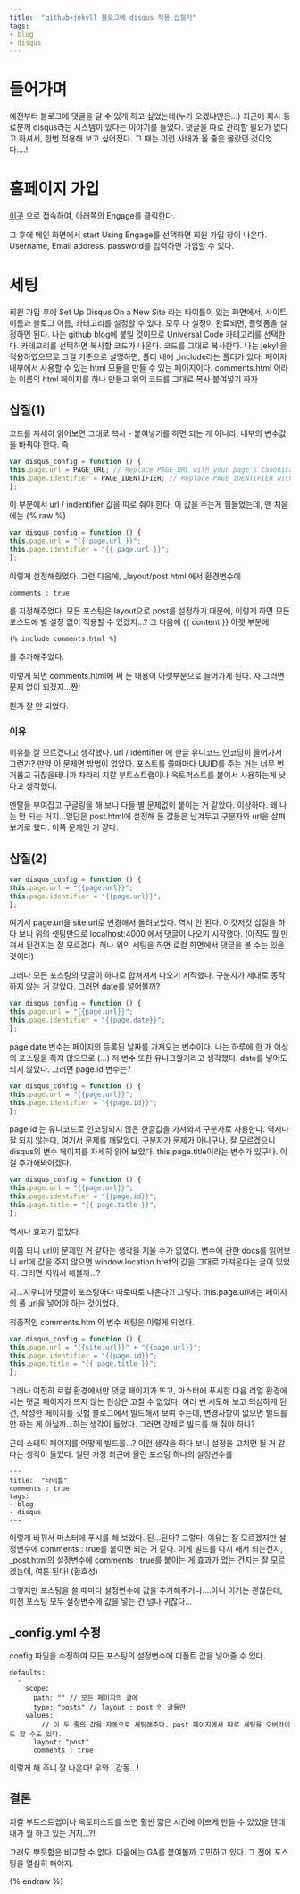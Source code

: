 ```yaml
---
title:  "github+jekyll 블로그에 disqus 적용 삽질기"
tags:
- blog
- disqus
---
```


# 들어가며
예전부터 블로그에 댓글을 달 수 있게 하고 싶었는데(누가 오겠냐만은...) 최근에 회사 동료분께 disqus라는 시스템이 있다는 이야기를 들었다. 댓글을 따로 관리할 필요가 없다고 하셔서, 한번 적용해 보고 싶어졌다. 그 때는 이런 사태가 올 줄은 몰랐던 것이었다....!

# 홈페이지 가입
[이곳](https://publishers.disqus.com/) 으로 접속하여, 아래쪽의 Engage를 클릭한다.

그 후에 메인 화면에서 start Using Engage를 선택하면 회원 가입 창이 나온다.
Username, Email address, password를 입력하면 가입할 수 있다.

# 세팅 
회원 가입 후에 Set Up Disqus On a New Site 라는 타이틀이 있는 화면에서, 사이트 이름과 블로그 이름, 카테고리를 설정할 수 있다. 모두 다 설정이 완료되면, 플렛폼을 설정하면 된다. 나는 github blog에 붙일 것이므로 Universal Code 카테고리를 선택한다.
카테고리를 선택하면 복사할 코드가 나온다. 코드를 그대로 복사한다. 나는 jekyll을 적용하였으므로 그걸 기준으로 설명하면, 폴더 내에  _include라는 폴더가 있다. 페이지 내부에서 사용할 수 있는 html 모듈을 만들 수 있는 페이지이다. comments.html 이라는 이름의 html 페이지를 하나 만들고 위의 코드를 그대로 복사 붙여넣기 하자

## 삽질(1)
코드를 자세히 읽어보면 그대로 복사 - 붙여넣기를 하면 되는 게 아니라, 내부의 변수값을 바꿔야 한다. 즉

~~~javascript
var disqus_config = function () {
this.page.url = PAGE_URL; // Replace PAGE_URL with your page's canonical URL variable
this.page.identifier = PAGE_IDENTIFIER; // Replace PAGE_IDENTIFIER with your page's unique identifier variable
};
~~~

이 부분에서 url / indentifier 값을 따로 줘야 한다. 이 값을 주는게 힘들었는데, 맨 처음에는
{% raw %}

~~~javascript
var disqus_config = function () {
this.page.url = "{{ page.url }}"; 
this.page.identifier = "{{ page.url }}";
};
~~~

이렇게 설정해줬었다. 그런 다음에, _layout/post.html 에서 환경변수에 

~~~
comments : true
~~~

를 지정해주었다. 모든 포스팅은 layout으로 post를 설정하기 때문에, 이렇게 하면 모든 포스트에 별 설정 없이 적용할 수 있겠지...?
그 다음에  {{ content }} 아랫 부분에 

~~~
{% include comments.html %}
~~~
를 추가해주었다.

이렇게 되면 comments.html에 써 둔 내용이 아랫부분으로 들어가게 된다.
자 그러면 문제 없이 되겠지...짠!

뭔가 잘 안 되었다.

### 이유
이유를 잘 모르겠다고 생각했다. url / identifier 에 한글 유니코드 인코딩이 들어가서 그런가? 만약 이 문제면 방법이 없었다. 포스트를 쓸때마다 UUID를 주는 거는 너무 번거롭고 귀찮을테니까 차라리 지칼 부트스트랩이나 옥토퍼스트를 붙여서 사용하는게 낫다고 생각했다.

멘탈을 부여잡고 구글링을 해 보니 다들 별 문제없이 붙이는 거 같았다. 이상하다. 왜 나는 안 되는 거지...일단은 post.html에 설정해 둔 값들은 남겨두고 구분자와 url을 살펴보기로 했다. 이쪽 문제인 거 같다.

## 삽질(2)
~~~javascript
var disqus_config = function () {
this.page.url = "{{page.url}}"; 
this.page.identifier = "{{page.url}}";
};
~~~

여기서 page.url을 site.url로 변경해서 돌려보았다. 역시 안 된다. 이것저것 삽질을 하다 보니 위의 셋팅만으로 localhost:4000 에서 댓글이 나오기 시작했다. (아직도 뭘 만져서 된건지는 잘 모르겠다. 허나 위의 세팅을 하면 로컬 화면에서 댓글을 볼 수는 있을 것이다)

그러나 모든 포스팅의 댓글이 하나로 합쳐져서 나오기 시작했다. 구분자가 제대로 동작하지 않는 거 같았다. 그러면 date를 넣어볼까?

~~~javascript
var disqus_config = function () {
this.page.url = "{{page.url}}"; 
this.page.identifier = "{{page.date}}";
};
~~~

page.date 변수는 페이지의 등록된 날짜를 가져오는 변수이다. 나는 하루에 한 개 이상의 포스팅을 하지 않으므로 (...) 저 변수 또한 유니크할거라고 생각했다. date를 넣어도 되지 않았다. 그러면 page.id 변수는?

~~~javascript
var disqus_config = function () {
this.page.url = "{{page.url}}"; 
this.page.identifier = "{{page.id}}";
};
~~~

page.id 는 유니코드로 인코딩되지 않은 한글값을 가져와서 구분자로 사용한다. 역시나 잘 되지 않는다. 여기서 문제를 깨달았다. 구분자가 문제가 아니구나.
잘 모르겠으니 disqus의 변수 페이지를 자세히 읽어 보았다. this.page.title이라는 변수가 있구나. 이걸 추가해봐야겠다. 

~~~javascript
var disqus_config = function () {
this.page.url = "{{page.url}}"; 
this.page.identifier = "{{page.id}}";
this.page.title = "{{ page.title }}";
};
~~~

역시나 효과가 없었다.

이쯤 되니 url이 문제인 거 같다는 생각을 지울 수가 없었다. 변수에 관한 docs를 읽어보니 url에 값을 주지 않으면 window.location.href의 값을 그대로 가져온다는 글이 있었다. 그러면 지워서 해볼까...?

지...지우니까 댓글이 포스팅마다 따로따로 나온다?! 그렇다. this.page.url에는 페이지의 풀 url을 넣어야 하는 것이었다.

최종적인 comments.html의 변수 세팅은 이렇게 되었다.

~~~javascript
var disqus_config = function () {
this.page.url = "{{site.url}}" + "{{page.url}}";
this.page.identifier = "{{page.id}}";
this.page.title = "{{ page.title }}";
};
~~~

그러나 여전히 로컬 환경에서만 댓글 페이지가 뜨고, 마스터에 푸시한 다음 리얼 환경에서는 댓글 페이지가 뜨지 않는 현상은 고칠 수 없었다. 여러 번 시도해 보고 의심하게 된 건, 작성한 페이지를 깃헙 블로그에서 빌드해서 보여 주는데, 변경사항이 없으면 빌드를 안 하는 게 아닐까...하는 생각이 들었다. 그러면 강제로 빌드를 해 줘야 하나?

근데 스테틱 페이지를 어떻게 빌드를...? 이런 생각을 하다 보니 설정을 고치면 될 거 같다는 생각이 들었다. 일단 가장 최근에 올린 포스팅 하나의 설정변수를

~~~
---
title:  "타이틀"
comments : true
tags:
- blog
- disqus
---
~~~

이렇게 바꿔서 마스터에 푸시를 해 보았다. 된...된다? 그렇다. 이유는 잘 모르겠지만 설정변수에 comments : true를 붙이면 되는 거 같다. 이게 빌드를 다시 해서 되는건지, _post.html의 설정변수에 comments : true를 붙이는 게 효과가 없는 건지는 잘 모르겠는데, 여튼 된다! (환호성)

그렇지만 포스팅을 쓸 때마다 설정변수에 값을 추가해주거나....아니 이거는 괜찮은데, 이전 포스팅 모두 설정변수에 값을 넣는 건 넘나 귀찮다...

## _config.yml 수정
config 파일을 수정하여 모든 포스팅의 설정변수에 디폴트 값을 넣어줄 수 있다.

~~~
defaults:
  -
    scope:
      path: "" // 모든 페이지의 글에
      type: "posts" // layout : post 인 글들만
    values:
    	// 이 두 줄의 값을 자동으로 세팅해준다. post 페이지에서 따로 세팅을 오버라이드 할 수도 있다.
      layout: "post" 
      comments : true
~~~

이렇게 해 주니 잘 나온다! 우와...감동...! 

## 결론
지칼 부트스트랩이나 옥토퍼스트를 쓰면 훨씬 짧은 시간에 이쁘게 만들 수 있었을 텐데 내가 뭘 하고 있는 거지...?!

그래도 뿌듯함은 비교할 수 없다. 다음에는 GA를 붙여볼까 고민하고 있다. 그 전에 포스팅을 열심히 해야지.

{% endraw %}

